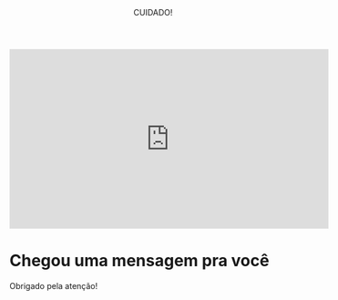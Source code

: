 <body>
  <header>CUIDADO!</header>
  <iframe width="560" height="315" src="https://www.youtube.com/embed/rrTgGVB4zU8?si=accAjNLGPo1M5aKJ" title="YouTube video player" frameborder="0" allow="accelerometer; autoplay; clipboard-write; encrypted-media; gyroscope; picture-in-picture; web-share" referrerpolicy="strict-origin-when-cross-origin" allowfullscreen></iframe>
  <h1>Chegou uma mensagem pra você</h1>
  <p>Obrigado pela atenção!</p>
</body>

